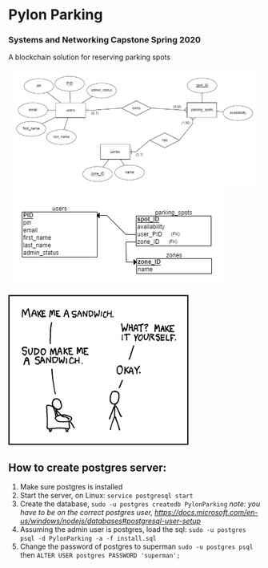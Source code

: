 # Pylon Parking
### Systems and Networking Capstone Spring 2020

A blockchain solution for reserving parking spots

![ERD](media/ERD.png)
![Relational](media/Relational.png)

![Make me a sandwich](media/sandwich.png)  

## How to create postgres server:
1. Make sure postgres is installed
2. Start the server, on Linux: `service postgresql start`
3. Create the database, `sudo -u postgres createdb PylonParking` *note: you have to be on the correct postgres user, https://docs.microsoft.com/en-us/windows/nodejs/databases#postgresql-user-setup*
4. Assuming the admin user is postgres, load the sql: `sudo -u postgres psql -d PylonParking -a -f install.sql`
5. Change the password of postgres to superman `sudo -u postgres psql` then `ALTER USER postgres PASSWORD 'superman';`